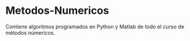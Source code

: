 # Metodos-Numericos

Contiene algoritmos programados en Python y Matlab de todo el curso de métodos númericos.
